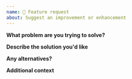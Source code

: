 ```yaml
---
name: 🌟 Feature request
about: Suggest an improvement or enhancement
---
```


**What problem are you trying to solve?**

**Describe the solution you'd like**

**Any alternatives?**

**Additional context**

